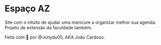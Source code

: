 # Espaço AZ

Site com o intuito de ajudar uma manicure a organizar melhor sua agenda. 
Projeto de extensão da faculdade também.

Feito com 💓 por @Jonydu05, AKA João Cardoso.
